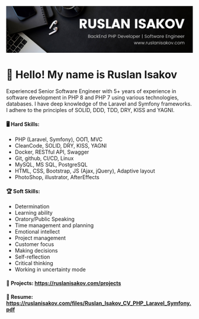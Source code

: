 <img src="./linkedin-banner.png">

# 👋 Hello! My name is Ruslan Isakov
Experienced Senior Software Engineer with 5+ years of experience in software development in PHP 8 and PHP 7 using various technologies, databases. I have deep knowledge of the Laravel and Symfony frameworks. I adhere to the principles of SOLID, DDD, TDD, DRY, KISS and YAGNI.

#### 🖥 Hard Skills:
* PHP (Laravel, Symfony), ООП, MVC
* CleanCode, SOLID, DRY, KISS, YAGNI
* Docker, RESTful API, Swagger
* Git, github, CI/CD, Linux
* MySQL, MS SQL, PostgreSQL
* HTML, CSS, Bootstrap, JS (Ajax, jQuery), Adaptive layout
* PhotoShop, illustrator, AfterEffects

#### 🏆 Soft Skills:
* Determination
* Learning ability
* Oratory/Public Speaking
* Time management and planning
* Emotional intellect
* Project management
* Customer focus
* Making decisions
* Self-reflection
* Critical thinking
* Working in uncertainty mode

#### 💼 Projects: https://ruslanisakov.com/projects
#### 📄 Resume: https://ruslanisakov.com/files/Ruslan_Isakov_CV_PHP_Laravel_Symfony.pdf
